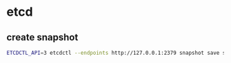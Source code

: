 # etcd

## create snapshot

```bash
ETCDCTL_API=3 etcdctl --endpoints http://127.0.0.1:2379 snapshot save snapshot.db
```
